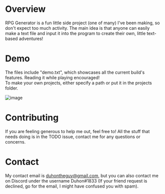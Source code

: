 # Overview

RPG Generator is a fun little side project (one of many) I've been making, so don't expect too much activity. The main idea is that anyone can easily make a text file
and input it into the program to create their own, little text-based adventures!

# Demo

The files include "demo.txt", which showcases all the current build's features. Reading it while playing encouraged!  
To make your own projects, either specify a path or put it in the projects folder.

![image](https://user-images.githubusercontent.com/53868103/122151739-0f925d80-ce2e-11eb-9bd9-5224c120a764.png)

# Contributing

If you are feeling generous to help me out, feel free to! All the stuff that needs doing is in the TODO issue, contact me for any questions or concerns.

# Contact

My contact email is duhontheguy@gmail.com, but you can also contact me on Discord under the username Duhon#1833 (If your friend request is declined, go for the email,
I might have confused you with spam).
